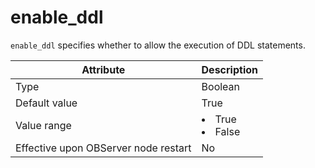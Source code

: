 enable_ddl
===============================

`enable_ddl` specifies whether to allow the execution of DDL statements.


| **Attribute** | Description |
|------------------|--------------------------------------------------------------------------------------------------------|
| Type | Boolean |
| Default value | True |
| Value range | <li> True   <li> False |
| Effective upon OBServer node restart | No |



